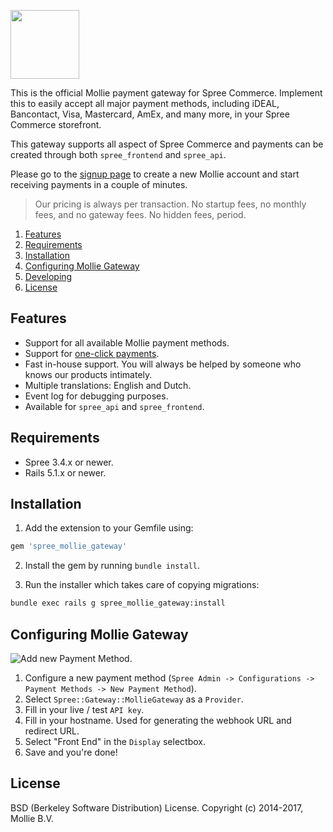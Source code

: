 [<img src="https://www.mollie.com/assets/images/mollie/logo-black.svg" width="110">](https://www.mollie.com/)
  
This is the official Mollie payment gateway for Spree Commerce. Implement this to easily accept all major payment methods, including iDEAL, Bancontact, Visa, Mastercard, AmEx, and many more, in your Spree Commerce storefront.
 
This gateway supports all aspect of Spree Commerce and payments can be created through both `spree_frontend` and `spree_api`.

Please go to the [signup page](https://www.mollie.com/signup) to create a new Mollie account and start receiving payments in a couple of minutes.

> Our pricing is always per transaction. No startup fees, no monthly fees, and no gateway fees. No hidden fees, period.

1. [Features](#features)
2. [Requirements](#requirements)
3. [Installation](#installation)
4. [Configuring Mollie Gateway](#configuring-mollie-gateway)
5. [Developing](#configuring-mollie-gateway)
6. [License](#license)

## Features

* Support for all available Mollie payment methods.
* Support for [one-click payments](https://www.mollie.com/en/features/checkout).
* Fast in-house support. You will always be helped by someone who knows our products intimately.
* Multiple translations: English and Dutch.
* Event log for debugging purposes.
* Available for `spree_api` and `spree_frontend`.

## Requirements
- Spree 3.4.x or newer.
- Rails 5.1.x or newer.  

## Installation

1. Add the extension to your Gemfile using:

```ruby
gem 'spree_mollie_gateway'
```

2. Install the gem by running `bundle install`.

3. Run the installer which takes care of copying migrations:

```bash
bundle exec rails g spree_mollie_gateway:install
```

## Configuring Mollie Gateway

<img src="https://info.mollie.com/hubfs/configuration.jpg" alt="Add new Payment Method." />

1. Configure a new payment method (`Spree Admin -> Configurations -> Payment Methods -> New Payment Method`).
2. Select `Spree::Gateway::MollieGateway` as a `Provider`.
3. Fill in your live / test `API key`.
4. Fill in your hostname. Used for generating the webhook URL and redirect URL.
5. Select "Front End" in the `Display` selectbox.
7. Save and you're done!

## License
BSD (Berkeley Software Distribution) License. Copyright (c) 2014-2017, Mollie B.V.